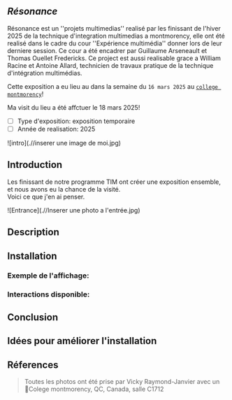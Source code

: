 ## *Résonance*

Résonance est un ''projets multimedias'' realisé par les finissant de l'hiver 2025 de la technique d'integration multimedias a montmorency, elle ont été realisé dans le cadre du cour ''Expérience multimédia'' donner lors de leur derniere session. Ce cour a été encadrer par Guillaume Arseneault et Thomas Ouellet Fredericks. Ce project est aussi realisable grace a William Racine et Antoine Allard, technicien de travaux pratique de la technique d'intégration multimédias.

Cette exposition a eu lieu au dans la semaine du `16 mars 2025` au <ins>`college montmorency`</ins>!

Ma visit du lieu a été affctuer le 18 mars 2025!


- [ ] Type d'exposition: exposition temporaire 
- [ ] Année de realisation: 2025
 
![intro](.//inserer une image de moi.jpg)
 
## Introduction
Les finissant de notre programme TIM ont créer une exposition ensemble, et nous avons eu la chance de la visité. <BR>
Voici ce que j'en ai penser.
 
![Entrance](.//Inserer une photo a l'entrée.jpg)
 
## Description
 
 
## Installation
 
 
### Exemple de l'affichage:
 
 
### Interactions disponible:
 
 
## Conclusion
 
 
## Idées pour améliorer l'installation
 
 
## Réferences
> Toutes les photos ont été prise par Vicky Raymond-Janvier avec un  <BR>
> 📍Colege montmorency, QC, Canada, salle C1712
